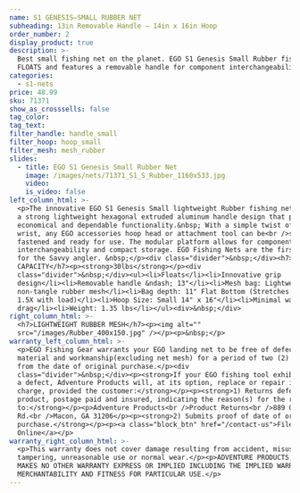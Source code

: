 ```yaml
---
name: S1 GENESIS—SMALL RUBBER NET
subheading: 13in Removable Handle — 14in x 16in Hoop
order_number: 2
display_product: true
description: >-
  Best small fishing net on the planet. EGO S1 Genesis Small Rubber fishing net
  FLOATS and features a removable handle for component interchangeability.
categories:
  - s1-nets
price: 48.99
sku: 71371
show_as_crosssells: false
tag_color:
tag_text:
filter_handle: handle_small
filter_hoop: hoop_small
filter_mesh: mesh_rubber
slides:
  - title: EGO S1 Genesis Small Rubber Net
    image: /images/nets/71371_S1_S_Rubber_1160x533.jpg
    video:
    is_video: false
left_column_html: >-
  <p>The innovative EGO S1 Genesis Small lightweight Rubber fishing net utilizes
  a strong lightweight hexagonal extruded aluminum handle design that provides
  economical and dependable functionality.&nbsp; With a simple twist of the
  wrist, any EGO accessories hoop head or attachment tool can be<br />securely
  fastened and ready for use. The modular platform allows for component
  interchangeability and compact storage. EGO Fishing Nets are the first choice
  for the Savvy angler. &nbsp;</p><div class="divider">&nbsp;</div><h7>MAX LOAD
  CAPACITY</h7><p><strong>30lbs</strong></p><div
  class="divider">&nbsp;</div><ul><li>Floats</li><li>Innovative grip
  design</li><li>Removable handle &ndash; 13"</li><li>Mesh bag: Lightweight
  non-tangle rubber mesh</li><li>Bag depth: 11" Flat Bottom (Stretches up to
  1.5X with load)</li><li>Hoop Size: Small 14" x 16"</li><li>Minimal water
  drag</li><li>Weight: 1.35 lbs</li></ul><div>&nbsp;</div>
right_column_html: >-
  <h7>LIGHTWEIGHT RUBBER MESH</h7><p><img alt=""
  src="/images/Rubber_400x150.jpg" /></p><p>&nbsp;</p>
warranty_left_column_html: >-
  <p>EGO Fishing Gear warrants your EGO landing net to be free of defects in
  material and workmanship(excluding net mesh) for a period of two (2) years
  from the date of original purchase.</p><div
  class="divider">&nbsp;</div><p><strong>If your EGO fishing tool exhibits such
  a defect, Adventure Products will, at its option, replace or repair it without
  charge, provided the customer:</strong></p><p><strong>1) Returns defective
  product, postage paid and insured, indicating the reason(s) for the return
  to:</strong></p><p>Adventure Products<br />Product Returns<br />889 Guy Paine
  Rd.<br />Macon, GA 31206</p><p><strong>2) Submits proof of date of original
  purchase.</strong></p><p><a class="block_btn" href="/contact-us">File Claim
  Online</a></p>
warranty_right_column_html: >-
  <p>This warranty does not cover damage resulting from accident, misuse, abuse,
  tampering, unreasonable use or normal wear.</p><p>ADVENTURE PRODUCTS, INC.
  MAKES NO OTHER WARRANTY EXPRESS OR IMPLIED INCLUDING THE IMPLIED WARRANTIES OF
  MERCHANTABILITY AND FITNESS FOR PARTICULAR USE.</p>
---
```

